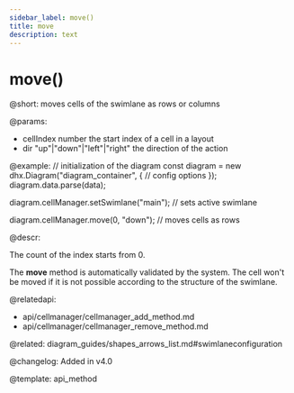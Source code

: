 ```yaml
---
sidebar_label: move()
title: move
description: text
---
```


# move()

@short: moves cells of the swimlane as rows or columns

@params:
- cellIndex     number                          the start index of a cell in a layout
- dir           "up"|"down"|"left"|"right"      the direction of the action

@example:
// initialization of the diagram
const diagram = new dhx.Diagram("diagram_container", {
    // config options
});
diagram.data.parse(data);

diagram.cellManager.setSwimlane("main"); // sets active swimlane

diagram.cellManager.move(0, "down"); // moves cells as rows

@descr:

The count of the index starts from 0.

The **move** method is automatically validated by the system. The cell won't be moved if it is not possible according to the structure of the swimlane.

@relatedapi:
- api/cellmanager/cellmanager_add_method.md
- api/cellmanager/cellmanager_remove_method.md

@related: diagram_guides/shapes_arrows_list.md#swimlaneconfiguration

@changelog:
Added in v4.0

@template: api_method
